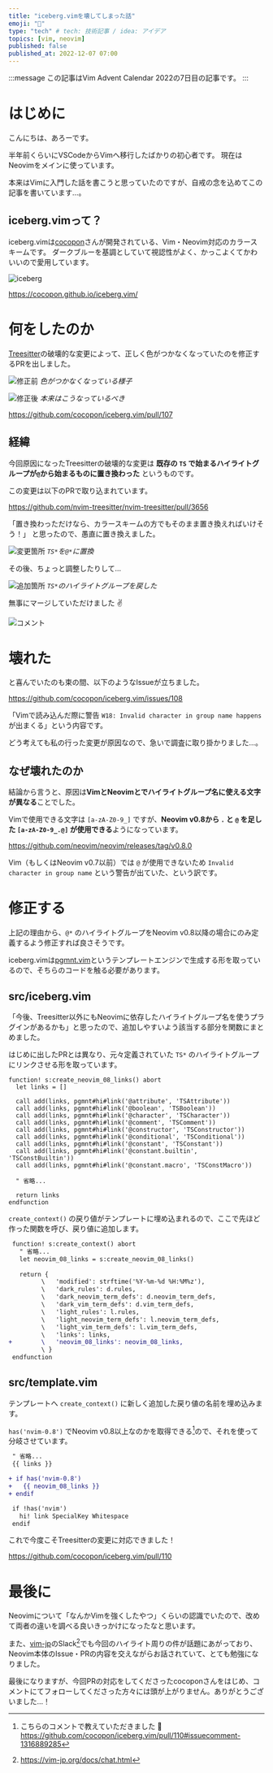```yaml
---
title: "iceberg.vimを壊してしまった話"
emoji: "🙏"
type: "tech" # tech: 技術記事 / idea: アイデア
topics: [vim, neovim]
published: false
published_at: 2022-12-07 07:00
---
```


:::message
この記事はVim Advent Calendar 2022の7日目の記事です。
:::

# はじめに

こんにちは、あろーです。

半年前くらいにVSCodeからVimへ移行したばかりの初心者です。
現在はNeovimをメインに使っています。

本来はVimに入門した話を書こうと思っていたのですが、自戒の念を込めてこの記事を書いています…。

## iceberg.vimって？

iceberg.vimは[cocopon](https://github.com/cocopon)さんが開発されている、Vim・Neovim対応のカラースキームです。
ダークブルーを基調としていて視認性がよく、かっこよくてかわいいので愛用しています。

![iceberg](/images/324f3a00c3ca59/iceberg.png)

https://cocopon.github.io/iceberg.vim/

# 何をしたのか

[Treesitter](https://github.com/nvim-treesitter/nvim-treesitter)の破壊的な変更によって、正しく色がつかなくなっていたのを修正するPRを出しました。

![修正前](/images/324f3a00c3ca59/before.png)
_色がつかなくなっている様子_

![修正後](/images/324f3a00c3ca59/after.png)
_本来はこうなっているべき_

https://github.com/cocopon/iceberg.vim/pull/107

## 経緯

今回原因になったTreesitterの破壊的な変更は **既存の `TS` で始まるハイライトグループが`@`から始まるものに置き換わった** というものです。

この変更は以下のPRで取り込まれています。

https://github.com/nvim-treesitter/nvim-treesitter/pull/3656

「置き換わっただけなら、カラースキームの方でもそのまま置き換えればいけそう！」
と思ったので、愚直に置き換えました。

![変更箇所](/images/324f3a00c3ca59/diff_1.png)
_`TS*`を`@*`に置換_

その後、ちょっと調整したりして…

![追加箇所](/images/324f3a00c3ca59/diff_2.png)
_`TS*`のハイライトグループを戻した_

無事にマージしていただけました ✌️

![コメント](/images/324f3a00c3ca59/comment_1.png)

# 壊れた

と喜んでいたのも束の間、以下のようなIssueが立ちました。

https://github.com/cocopon/iceberg.vim/issues/108

「Vimで読み込んだ際に警告 `W18: Invalid character in group name happens` が出まくる」という内容です。

どう考えても私の行った変更が原因なので、急いで調査に取り掛かりました…。

## なぜ壊れたのか

結論から言うと、原因は**VimとNeovimとでハイライトグループ名に使える文字が異なる**ことでした。

Vimで使用できる文字は `[a-zA-Z0-9_]` ですが、**Neovim v0.8から `.` と `@` を足した `[a-zA-Z0-9_.@]` が使用できる**ようになっています。

https://github.com/neovim/neovim/releases/tag/v0.8.0

Vim（もしくはNeovim v0.7以前）では `@` が使用できないため `Invalid character in group name` という警告が出ていた、という訳です。

# 修正する

上記の理由から、`@*` のハイライトグループをNeovim v0.8以降の場合にのみ定義するよう修正すれば良さそうです。

iceberg.vimは[pgmnt.vim](https://github.com/cocopon/pgmnt.vim)というテンプレートエンジンで生成する形を取っているので、そちらのコードを触る必要があります。

## src/iceberg.vim

「今後、Treesitter以外にもNeovimに依存したハイライトグループ名を使うプラグインがあるかも」と思ったので、追加しやすいよう該当する部分を関数にまとめました。

はじめに出したPRとは異なり、元々定義されていた `TS*` のハイライトグループにリンクさせる形を取っています。

```vim:iceberg.vim
function! s:create_neovim_08_links() abort
  let links = []

  call add(links, pgmnt#hi#link('@attribute', 'TSAttribute'))
  call add(links, pgmnt#hi#link('@boolean', 'TSBoolean'))
  call add(links, pgmnt#hi#link('@character', 'TSCharacter'))
  call add(links, pgmnt#hi#link('@comment', 'TSComment'))
  call add(links, pgmnt#hi#link('@constructor', 'TSConstructor'))
  call add(links, pgmnt#hi#link('@conditional', 'TSConditional'))
  call add(links, pgmnt#hi#link('@constant', 'TSConstant'))
  call add(links, pgmnt#hi#link('@constant.builtin', 'TSConstBuiltin'))
  call add(links, pgmnt#hi#link('@constant.macro', 'TSConstMacro'))

  " 省略...

  return links
endfunction
```

`create_context()` の戻り値がテンプレートに埋め込まれるので、ここで先ほど作った関数を呼び、戻り値に追加します。

```diff vim:iceberg.vim
 function! s:create_context() abort
   " 省略...
   let neovim_08_links = s:create_neovim_08_links()
 
   return {
         \   'modified': strftime('%Y-%m-%d %H:%M%z'),
         \   'dark_rules': d.rules,
         \   'dark_neovim_term_defs': d.neovim_term_defs,
         \   'dark_vim_term_defs': d.vim_term_defs,
         \   'light_rules': l.rules,
         \   'light_neovim_term_defs': l.neovim_term_defs,
         \   'light_vim_term_defs': l.vim_term_defs,
         \   'links': links,
+        \   'neovim_08_links': neovim_08_links,
         \ }
 endfunction
```

## src/template.vim

テンプレートへ `create_context()` に新しく追加した戻り値の名前を埋め込みます。

`has('nvim-0.8')` でNeovim v0.8以上なのかを取得できる[^1]ので、それを使って分岐させています。

```diff vim:template.vim
 " 省略...
 {{ links }}

+ if has('nvim-0.8')
+   {{ neovim_08_links }}
+ endif

 if !has('nvim')
   hi! link SpecialKey Whitespace
 endif
```

これで今度こそTreesitterの変更に対応できました！

https://github.com/cocopon/iceberg.vim/pull/110

# 最後に

Neovimについて「なんかVimを強くしたやつ」くらいの認識でいたので、改めて両者の違いを調べる良いきっかけになったなと思います。

また、[vim-jp](https://vim-jp.org/)のSlack[^2]でも今回のハイライト周りの件が話題にあがっており、Neovim本体のIssue・PRの内容を交えながらお話されていて、とても勉強になりました。

最後になりますが、今回PRの対応をしてくださったcocoponさんをはじめ、コメントにてフォローしてくださった方々には頭が上がりません。ありがとうございました…！

[^1]: こちらのコメントで教えていただきました 🙏
https://github.com/cocopon/iceberg.vim/pull/110#issuecomment-1316889285
[^2]: https://vim-jp.org/docs/chat.html
